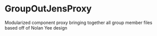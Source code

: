 # GroupOutJensProxy
Modularized component proxy bringing together all group member files based off of Nolan Yee design
